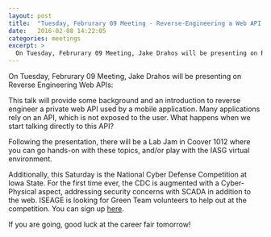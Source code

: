 ```yaml
---
layout: post
title:  "Tuesday, Februrary 09 Meeting - Reverse-Engineering a Web API Part 1: Tools, Techniques, and Background"
date:   2016-02-08 14:22:05
categories: meetings
excerpt: >
  On Tuesday, Februrary 09 Meeting, Jake Drahos will be presenting on Reverse Engineering Web APIs
---
```

On Tuesday, Februrary 09 Meeting, Jake Drahos will be presenting on Reverse Engineering Web APIs:

  This talk will provide some background and an introduction to reverse engineer a private web API used by a mobile application. Many applications rely on an API, which is not exposed to the user. What happens when we start talking directly to this API?

Following the presentation, there will be a Lab Jam in Coover 1012 where you can go hands-on with these topics, and/or play with the IASG virtual environment.

Additionally, this Saturday is the National Cyber Defense Competition at Iowa State. For the first time ever, the CDC is augmented with a Cyber-Physical aspect, addressing security concerns with SCADA in addition to the web. ISEAGE is looking for Green Team volunteers to help out at the competition. You can sign up [here](https://docs.google.com/forms/d/1ATftRcIRt7rQW_EFwc0sPnTZhsRp6q3k2Iqb6O0x9F8/viewform). 

If you are going, good luck at the career fair tomorrow!
